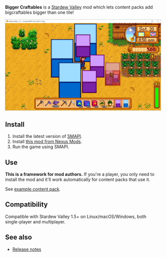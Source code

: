 ﻿**Bigger Craftables** is a [Stardew Valley](http://stardewvalley.net/) mod which lets content packs
add bigcraftables bigger than one tile!

![](screenshot.png)

## Install
1. Install the latest version of [SMAPI](https://smapi.io).
2. Install [this mod from Nexus Mods](http://www.nexusmods.com/stardewvalley/mods/7530).
3. Run the game using SMAPI.

## Use
**This is a framework for mod authors.** If you're a player, you only need to install the mod and
it'll work automatically for content packs that use it.

See [example content pack](https://spacechase0.com/files/sdvmod/BiggerCraftables.Example.zip).

## Compatibility
Compatible with Stardew Valley 1.5+ on Linux/macOS/Windows, both single-player and multiplayer.

## See also
* [Release notes](release-notes.md)

